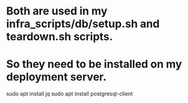# Both are used in my infra_scripts/db/setup.sh and teardown.sh scripts. 
# So they need to be installed on my deployment server.
sudo apt install jq
sudo apt install postgresql-client